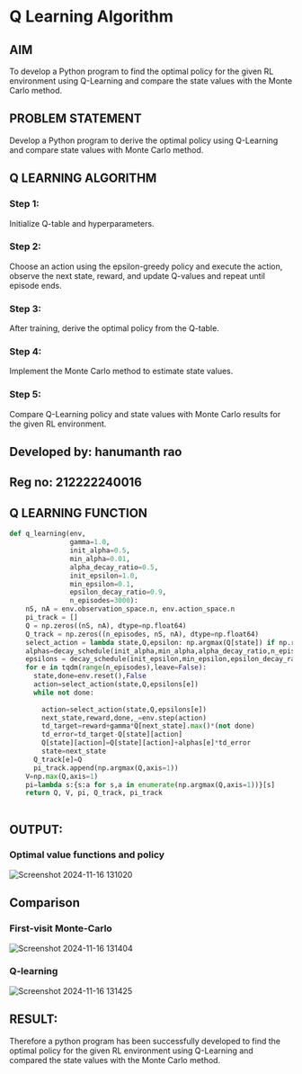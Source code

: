 # Q Learning Algorithm


## AIM
To develop a Python program to find the optimal policy for the given RL environment using Q-Learning and compare the state values with the Monte Carlo method.

## PROBLEM STATEMENT

Develop a Python program to derive the optimal policy using Q-Learning and compare state values with Monte Carlo method.
## Q LEARNING ALGORITHM
### Step 1:
Initialize Q-table and hyperparameters.

### Step 2:
Choose an action using the epsilon-greedy policy and execute the action, observe the next state, reward, and update Q-values and repeat until episode ends.

### Step 3:
After training, derive the optimal policy from the Q-table.

### Step 4:
Implement the Monte Carlo method to estimate state values.

### Step 5:
Compare Q-Learning policy and state values with Monte Carlo results for the given RL environment.

## Developed by: hanumanth rao
## Reg no: 212222240016


## Q LEARNING FUNCTION
```python
def q_learning(env, 
               gamma=1.0,
               init_alpha=0.5,
               min_alpha=0.01,
               alpha_decay_ratio=0.5,
               init_epsilon=1.0,
               min_epsilon=0.1,
               epsilon_decay_ratio=0.9,
               n_episodes=3000):
    nS, nA = env.observation_space.n, env.action_space.n
    pi_track = []
    Q = np.zeros((nS, nA), dtype=np.float64)
    Q_track = np.zeros((n_episodes, nS, nA), dtype=np.float64)
    select_action = lambda state,Q,epsilon: np.argmax(Q[state]) if np.random.random()>epsilon else np.random.randint(len(Q[state]))
    alphas=decay_schedule(init_alpha,min_alpha,alpha_decay_ratio,n_episodes)
    epsilons = decay_schedule(init_epsilon,min_epsilon,epsilon_decay_ratio,n_episodes)
    for e in tqdm(range(n_episodes),leave=False):
      state,done=env.reset(),False
      action=select_action(state,Q,epsilons[e])
      while not done:
        
        action=select_action(state,Q,epsilons[e])
        next_state,reward,done,_=env.step(action)
        td_target=reward+gamma*Q[next_state].max()*(not done)
        td_error=td_target-Q[state][action]
        Q[state][action]=Q[state][action]+alphas[e]*td_error
        state=next_state
      Q_track[e]=Q
      pi_track.append(np.argmax(Q,axis=1))
    V=np.max(Q,axis=1)
    pi=lambda s:{s:a for s,a in enumerate(np.argmax(Q,axis=1))}[s]
    return Q, V, pi, Q_track, pi_track
 
```
## OUTPUT:

### Optimal value functions and policy


![Screenshot 2024-11-16 131020](https://github.com/user-attachments/assets/f873820e-4038-4c80-baed-5f593855726f)


## Comparison
### First-visit Monte-Carlo

![Screenshot 2024-11-16 131404](https://github.com/user-attachments/assets/927d0c73-3512-4564-84a7-4a85bc3e36fd)


### Q-learning


![Screenshot 2024-11-16 131425](https://github.com/user-attachments/assets/4ac66648-1e00-4b05-b720-217fc8ec9701)


## RESULT:

Therefore a python program has been successfully developed to find the optimal policy for the given RL environment using Q-Learning and compared the state values with the Monte Carlo method.
